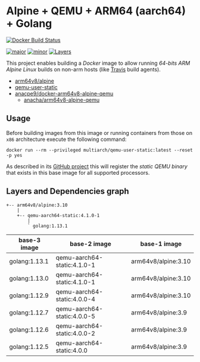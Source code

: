 # Alpine + QEMU + ARM64 (aarch64) + Golang

[![Docker Build Status](https://gitlab.com/dev-to/docker-arm64v8-alpine-golang/badges/master/pipeline.svg)](https://gitlab.com/dev-to/docker-arm64v8-alpine-golang/badges/master/pipeline.svg)

[![major](https://images.microbadger.com/badges/version/anacha/arm64v8-alpine-golang.svg)](https://microbadger.com/images/anacha/arm64v8-alpine-golang "Get your own version badge on microbadger.com")
[![minor](https://images.microbadger.com/badges/version/anacha/arm64v8-alpine-golang:1.12.5.svg)](https://microbadger.com/images/anacha/arm64v8-alpine-golang:1.12.5 "Get your own version badge on microbadger.com")
[![Layers](https://images.microbadger.com/badges/image/anacha/arm64v8-alpine-golang.svg)](https://microbadger.com/images/anacha/arm64v8-alpine-golang "Get your own image badge on microbadger.com")

This project enables building a *Docker* image to allow running *64-bits ARM*
*Alpine Linux* builds on non-arm hosts (like [Travis](https://travis-ci.org) build agents).

- [arm64v8/alpine](https://hub.docker.com/r/arm64v8/alpine)
- [qemu-user-static](https://github.com/multiarch/qemu-user-static/releases)
- [anacpe9/docker-arm64v8-alpine-qemu](https://github.com/anacpe9/docker-arm64v8-alpine-qemu)
  - [anacha/arm64v8-alpine-qemu](https://hub.docker.com/r/anacha/arm64v8-alpine-qemu)

## Usage

Before building images from this image or running containers from those on `x86`
architecture execute the following command:

`docker run --rm --privileged multiarch/qemu-user-static:latest --reset -p yes`

As described in its [GitHub project](https://github.com/multiarch/qemu-user-static)
this will register the *static QEMU binary* that exists in this base image
for all supported processors.

## Layers and Dependencies graph

```text
+-- arm64v8/alpine:3.10
    |
    +-- qemu-aarch64-static:4.1.0-1
        |
        ` golang:1.13.1
```

| base-3 image  | base-2 image                | base-1 image        |
| ------------- | --------------------------- | ------------------- |
| golang:1.13.1 | qemu-aarch64-static:4.1.0-1 | arm64v8/alpine:3.10 |
| golang:1.13.0 | qemu-aarch64-static:4.1.0-1 | arm64v8/alpine:3.10 |
| golang:1.12.9 | qemu-aarch64-static:4.0.0-4 | arm64v8/alpine:3.10 |
| golang:1.12.7 | qemu-aarch64-static:4.0.0-5 | arm64v8/alpine:3.9  |
| golang:1.12.6 | qemu-aarch64-static:4.0.0-2 | arm64v8/alpine:3.9  |
| golang:1.12.5 | qemu-aarch64-static:4.0.0   | arm64v8/alpine:3.9  |
